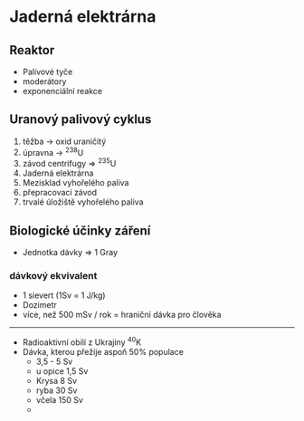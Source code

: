 # Jaderná elektrárna
## Reaktor
- Palivové tyče
- moderátory
- exponenciální reakce
## Uranový palivový cyklus
1) těžba -> oxid uraničitý
2) úpravna -> <sup>238</sup>U
3) závod centrifugy => <sup>235</sup>U
4) Jaderná elektrárna
5) Mezisklad vyhořelého paliva
6) přepracovací závod
7) trvalé úložiště vyhořelého paliva
## Biologické účinky záření
- Jednotka dávky => 1 Gray
### dávkový ekvivalent
- 1 sievert (1Sv = 1 J/kg)
- Dozimetr
- více, než 500 mSv / rok = hraniční dávka pro člověka
---------------------------------------------------------
- Radioaktivní obilí z Ukrajiny <sup>40</sup>K
- Dávka, kterou přežije aspoň 50% populace
	- 3,5 - 5 Sv
	- u opice 1,5 Sv
	- Krysa 8 Sv
	- ryba 30 Sv
	- včela 150 Sv
	- 